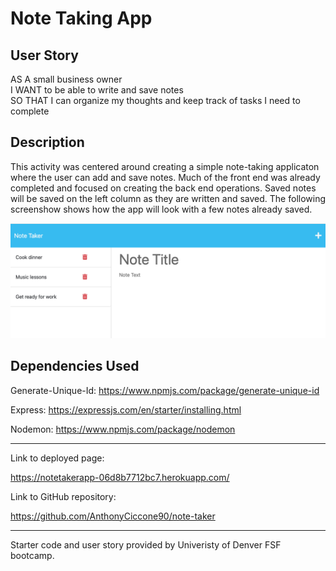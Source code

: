 # Note Taking App

## User Story
AS A small business owner<br>
I WANT to be able to write and save notes<br>
SO THAT I can organize my thoughts and keep track of tasks I need to complete

## Description
This activity was centered around creating a simple note-taking applicaton where the user can add and save notes. Much of the front end was already completed and focused on creating the back end operations. Saved notes will be saved on the left column as they are written and saved. The following screenshow shows how the app will look with a few notes already saved.

![Alt text](<Screenshot 2023-09-16 at 09.56.45.png>)


## Dependencies Used
Generate-Unique-Id: https://www.npmjs.com/package/generate-unique-id

Express: https://expressjs.com/en/starter/installing.html

Nodemon: https://www.npmjs.com/package/nodemon
<hr>
Link to deployed page:

https://notetakerapp-06d8b7712bc7.herokuapp.com/

Link to GitHub repository: 

https://github.com/AnthonyCiccone90/note-taker

<hr>
Starter code and user story provided by Univeristy of Denver FSF bootcamp.